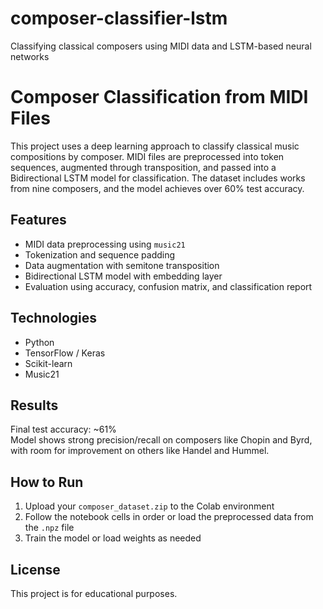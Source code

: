 # composer-classifier-lstm
Classifying classical composers using MIDI data and LSTM-based neural networks
# Composer Classification from MIDI Files

This project uses a deep learning approach to classify classical music compositions by composer. MIDI files are preprocessed into token sequences, augmented through transposition, and passed into a Bidirectional LSTM model for classification. The dataset includes works from nine composers, and the model achieves over 60% test accuracy.

## Features
- MIDI data preprocessing using `music21`
- Tokenization and sequence padding
- Data augmentation with semitone transposition
- Bidirectional LSTM model with embedding layer
- Evaluation using accuracy, confusion matrix, and classification report

## Technologies
- Python
- TensorFlow / Keras
- Scikit-learn
- Music21

## Results
Final test accuracy: ~61%  
Model shows strong precision/recall on composers like Chopin and Byrd, with room for improvement on others like Handel and Hummel.

## How to Run
1. Upload your `composer_dataset.zip` to the Colab environment
2. Follow the notebook cells in order or load the preprocessed data from the `.npz` file
3. Train the model or load weights as needed

## License
This project is for educational purposes.
